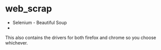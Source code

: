 # web_scrap
- Selenium - Beautiful Soup 
- 
This also contains the drivers for both firefox and chrome so you choose whichever.
